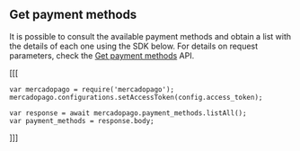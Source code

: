 ## Get payment methods

It is possible to consult the available payment methods and obtain a list with the details of each one using the SDK below. For details on request parameters, check the [Get payment methods](https://www.mercadopago[FAKER][URL][DOMAIN]/developers/en/reference/payment_methods/_payment_methods/get) API.

[[[
```node
var mercadopago = require('mercadopago');
mercadopago.configurations.setAccessToken(config.access_token);

var response = await mercadopago.payment_methods.listAll();
var payment_methods = response.body;
```
]]]